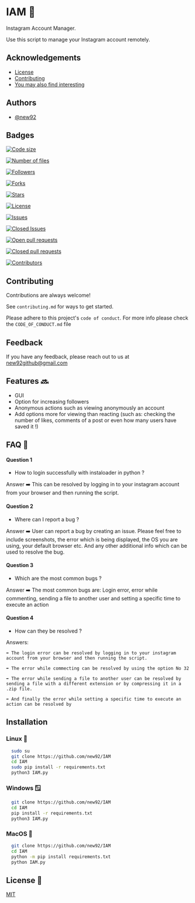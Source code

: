 # IAM 🤖

Instagram Account Manager.

Use this script to manage your Instagram account remotely.




## Acknowledgements

 - [License](https://github.com/new92/IAM/blob/main/LICENSE)
 - [Contributing](https://github.com/new92/IAM/blob/main/CONTRIBUTING.md)
 - [You may also find interesting](https://github.com/new92?tab=repositories)


## Authors

- [@new92](https://www.github.com/new92)


## Badges


[![Code size](https://img.shields.io/github/languages/code-size/new92/IAM)](https://img.shields.io/github/languages/code-size/new92/IAM)

[![Number of files](https://img.shields.io/github/directory-file-count/new92/IAM)](https://img.shields.io/github/directory-file-count/new92/IAM)

[![Followers](https://img.shields.io/github/followers/new92?style=social)](https://img.shields.io/github/followers/new92?style=social)

[![Forks](https://img.shields.io/github/forks/new92/IAM?style=social)](https://img.shields.io/github/forks/new92/IAM?style=social)

[![Stars](https://img.shields.io/github/stars/new92/IAM?style=social)](https://img.shields.io/github/stars/new92/IAM?style=social)

[![License](https://img.shields.io/github/license/new92/IAM)](https://img.shields.io/github/license/new92/IAM)

[![Issues](https://img.shields.io/github/issues-raw/new92/IAM)](https://img.shields.io/github/issues-raw/new92/IAM)

[![Closed Issues](https://img.shields.io/github/issues-closed-raw/new92/IAM)](https://img.shields.io/github/issues-closed-raw/new92/IAM)

[![Open pull requests](https://img.shields.io/github/issues-pr-raw/new92/IAM)](https://img.shields.io/github/issues-pr-raw/new92/IAM)

[![Closed pull requests](https://img.shields.io/github/issues-pr-closed-raw/new92/IAM)](https://img.shields.io/github/issues-pr-closed-raw/new92/IAM)

[![Contributors](https://img.shields.io/github/contributors/new92/IAM)](https://img.shields.io/github/contributors/new92/IAM)


## Contributing

Contributions are always welcome!

See `contributing.md` for ways to get started.

Please adhere to this project's `code of conduct`.
For more info please check the `CODE_OF_CONDUCT.md` file


## Feedback 

If you have any feedback, please reach out to us at new92github@gmail.com


## Features 🔜

- GUI
- Option for increasing followers
- Anonymous actions such as viewing anonymously an account
- Add options more for viewing than reacting (such as: checking the number of likes, comments of a post or even how many users have saved it !)



## FAQ 🤔

#### Question 1

- How to login successfully with instaloader in python ?

Answer ➡️ This can be resolved by logging in to your instagram account from your browser and then running the script.

#### Question 2

- Where can I report a bug ?

Answer ➡️ User can report a bug by creating an issue. Please feel free to include screenshots, the error which is being displayed, the OS you are using, your default browser etc. And any other additional info which can be used to resolve the bug.

#### Question 3

- Which are the most common bugs ?

Answer ➡️ The most common bugs are: Login error, error while commenting, sending a file to another user and setting a specific time to execute an action

#### Question 4

- How can they be resolved ?

Answers:

    ➡️ The login error can be resolved by logging in to your instagram account from your browser and then running the script.
    
    ➡️ The error while commecting can be resolved by using the option No 32 
    
    ➡️ The error while sending a file to another user can be resolved by sending a file with a different extension or by compressing it in a .zip file.
    
    ➡️ And finally the error while setting a specific time to execute an action can be resolved by 


## Installation

### Linux 🐧

```bash
  sudo su
  git clone https://github.com/new92/IAM
  cd IAM
  sudo pip install -r requirements.txt
  python3 IAM.py
```

### Windows 🪟

```bash
  git clone https://github.com/new92/IAM
  cd IAM
  pip install -r requirements.txt
  python3 IAM.py
```

### MacOS 🍎

```bash
  git clone https://github.com/new92/IAM
  cd IAM
  python -m pip install requirements.txt
  python IAM.py
```
    
## License 📄

[MIT](https://choosealicense.com/licenses/mit/)

